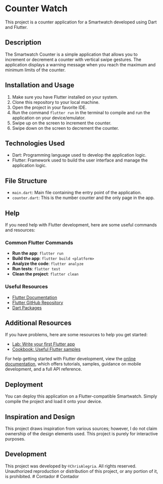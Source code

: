 # Counter Watch

This project is a counter application for a Smartwatch developed using Dart and Flutter.

## Description

The Smartwatch Counter is a simple application that allows you to increment or decrement a counter with vertical swipe gestures. The application displays a warning message when you reach the maximum and minimum limits of the counter.

## Installation and Usage

1. Make sure you have Flutter installed on your system.
2. Clone this repository to your local machine.
3. Open the project in your favorite IDE.
4. Run the command `flutter run` in the terminal to compile and run the application on your device/emulator.
5. Swipe up on the screen to increment the counter.
6. Swipe down on the screen to decrement the counter.

## Technologies Used

- Dart: Programming language used to develop the application logic.
- Flutter: Framework used to build the user interface and manage the application logic.

## File Structure

- `main.dart`: Main file containing the entry point of the application.
- `counter.dart`: This is the number counter and the only page in the app.

## Help

If you need help with Flutter development, here are some useful commands and resources:

### Common Flutter Commands

- **Run the app**: `flutter run`
- **Build the app**: `flutter build <platform>`
- **Analyze the code**: `flutter analyze`
- **Run tests**: `flutter test`
- **Clean the project**: `flutter clean`

### Useful Resources

- [Flutter Documentation](https://docs.flutter.dev/)
- [Flutter GitHub Repository](https://github.com/flutter/flutter)
- [Dart Packages](https://pub.dev/)

## Additional Resources

If you have problems, here are some resources to help you get started:

- [Lab: Write your first Flutter app](https://docs.flutter.dev/get-started/codelab)
- [Cookbook: Useful Flutter samples](https://docs.flutter.dev/cookbook)

For help getting started with Flutter development, view the
[online documentation](https://docs.flutter.dev/), which offers tutorials,
samples, guidance on mobile development, and a full API reference.

## Deployment

You can deploy this application on a Flutter-compatible Smartwatch. Simply compile the project and load it onto your device.

## Inspiration and Design

This project draws inspiration from various sources; however, I do not claim ownership of the design elements used. This project is purely for interactive purposes.

## Development

This project was developed by `©ChrisAlegria`. All rights reserved. Unauthorized reproduction or distribution of this project, or any portion of it, is prohibited.
#   C o n t a d o r  
 #   C o n t a d o r  
 